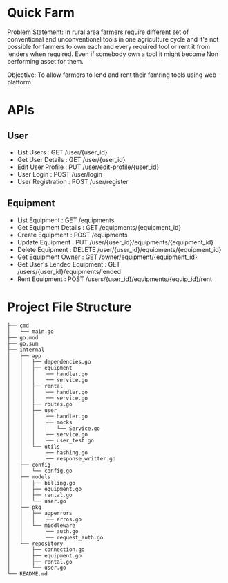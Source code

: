 # Quick Farm

Problem Statement: In rural area farmers require different set of conventional and unconventional tools in one agriculture cycle and it's not possible for farmers to own each and every required  tool or rent it from lenders when required. Even if somebody own a tool it might become Non performing asset for them.

Objective: To allow farmers to lend and rent their famring tools using web platform.

# APIs

## User

- List Users : GET /user/{user_id}
- Get User Details : GET /user/{user_id}
- Edit User Profile : PUT /user/edit-profile/{user_id}
- User Login : POST /user/login
- User Registration : POST /user/register

## Equipment

- List Equipment : GET /equipments
- Get Equipment Details : GET /equipments/{equipment_id}
- Create Equipment : POST /equipments
- Update Equipment : PUT /user/{user_id}/equipments/{equipment_id}
- Delete Equipment : DELETE /user/{user_id}/equipments/{equipment_id}
- Get Equipment Owner : GET /owner/equipment/{equipment_id}
- Get User's Lended Equipment : GET /users/{user_id}/equipments/lended
- Rent Equipment : POST /users/{user_id}/equipments/{equip_id}/rent

# Project File Structure
```
├── cmd
│   └── main.go
├── go.mod
├── go.sum
├── internal
│   ├── app
│   │   ├── dependencies.go
│   │   ├── equipment
│   │   │   ├── handler.go
│   │   │   └── service.go
│   │   ├── rental
│   │   │   ├── handler.go
│   │   │   └── service.go
│   │   ├── routes.go
│   │   ├── user
│   │   │   ├── handler.go
│   │   │   ├── mocks
│   │   │   │   └── Service.go
│   │   │   ├── service.go
│   │   │   └── user_test.go
│   │   └── utils
│   │       ├── hashing.go
│   │       └── response_writter.go
│   ├── config
│   │   └── config.go
│   ├── models
│   │   ├── billing.go
│   │   ├── equipment.go
│   │   ├── rental.go
│   │   └── user.go
│   ├── pkg
│   │   ├── apperrors
│   │   │   └── erros.go
│   │   └── middleware
│   │       ├── auth.go
│   │       └── request_auth.go
│   └── repository
│       ├── connection.go
│       ├── equipment.go
│       ├── rental.go
│       └── user.go
└── README.md
```

